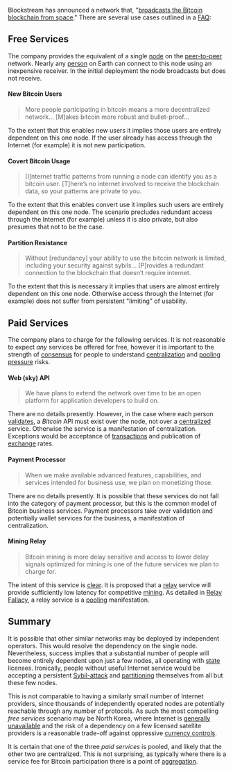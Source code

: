 Blockstream has announced a network that, "[broadcasts the Bitcoin blockchain from space](https://blockstream.com/satellite)." There are several use cases outlined in a [FAQ](https://blockstream.com/satellite/faq/):

## Free Services
The company provides the equivalent of a single [node](Glossary#node) on the [peer-to-peer](Glossary#peer-to-peer)  network. Nearly any [person](Glossary#person) on Earth can connect to this node using an inexpensive receiver. In the initial deployment the node broadcasts but does not receive.

#### New Bitcoin Users
> More people participating in bitcoin means a more decentralized network... [M]akes bitcoin more robust and bullet-proof...

To the extent that this enables new users it implies those users are entirely dependent on this one node. If the user already has access through the Internet (for example) it is not new participation.

#### Covert Bitcoin Usage
> [I]nternet traffic patterns from running a node can identify you as a bitcoin user. [T]here’s no internet involved to receive the blockchain data, so your patterns are private to you.

To the extent that this enables convert use it implies such users are entirely dependent on this one node. The scenario precludes redundant access through the Internet (for example) unless it is also private, but also presumes that not to be the case.

#### Partition Resistance
> Without [redundancy] your ability to use the bitcoin network is limited, including your security against sybils... [P]rovides a redundant connection to the blockchain that doesn’t require internet. 

To the extent that this is necessary it implies that users are almost entirely dependent on this one node. Otherwise access through the Internet (for example) does not suffer from persistent "limiting" of usability.

## Paid Services
The company plans to charge for the following services. It is not reasonable to expect *any* services be offered for free, however it is important to the strength of [consensus](Glossary#consensus) for people to understand [centralization](Centralization-Risk) and [pooling pressure](Pooling-Pressure-Risk) risks.

#### Web (sky) API
> We have plans to extend the network over time to be an open platform for application developers to build on.

There are no details presently. However, in the case where each person [validates](Glossary#validation), a *Bitcoin* API must exist over the node, not over a [centralized](Glossary#centralization) service. Otherwise the service is a manifestation of centralization. Exceptions would be acceptance of [transactions](Glossary#transaction) and publication of [exchange](Glossary#exchange) rates.

#### Payment Processor
> When we make available advanced features, capabilities, and services intended for business use, we plan on monetizing those.

There are no details presently. It is possible that these services do not fall into the category of payment processor, but this is the common model of Bitcoin business services. Payment processors take over validation and potentially wallet services for the business, a manifestation of centralization.

#### Mining Relay
> Bitcoin mining is more delay sensitive and access to lower delay signals optimized for mining is one of the future services we plan to charge for.

The intent of this service is [clear](https://github.com/libbitcoin/libbitcoin/wiki/translation:-bitcoin-satellite-mining-decentralization). It is proposed that a [relay](Glossary#relay) service will provide sufficiently low latency for competitive [mining](Glossary#mine). As detailed in [Relay Fallacy](Relay-Fallacy), a relay service is a [pooling](Glossary#pooling) manifestation.

## Summary

It is possible that other similar networks may be deployed by independent operators. This would resolve the dependency on the single node. Nevertheless, success implies that a substantial number of people will become entirely dependent upon just a few nodes, all operating with [state](Glossary#state) licenses. Ironically, people without useful Internet service would be accepting a persistent [Sybil-attack](https://en.wikipedia.org/wiki/Sybil_attack) and [partitioning](Glossary#partitioning) themselves from all but these few nodes.

This is not comparable to having a similarly small number of Internet providers, since thousands of independently operated nodes are potentially reachable through any number of protocols. As such the most compelling *free services* scenario may be North Korea, where Internet is [generally unavailable](http://www.bbc.com/news/world-asia-37426725) and the risk of a dependency on a few licensed satellite providers is a reasonable trade-off against oppressive [currency controls](https://en.wikipedia.org/wiki/Foreign_exchange_controls).

It is certain that one of the three *paid services* is pooled, and likely that the other two are centralized. This is not surprising, as typically where there is a service fee for Bitcoin participation there is a point of [aggregation](Glossary#aggregation).